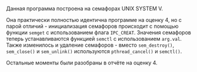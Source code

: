 Данная программа построена на семафорах UNIX SYSTEM V.

Она практически полностью идентична программе на оценку 4, но с парой отличий - инициализация семафоров происходит с помощью функции `semget` с использованием флага `IPC_CREAT`. 
Значения семафоров теперь устанавливаются функцией `semctl` с использованием `arg.val`.
Также изменилось и удаление семафоров - вместо `sem_destroy()`, `sem_close()` и `sem_unlink()` используются `pthread_cancel()` и `semctl()`.

Остальные моменты были разобраны в отчёте на оценку 4.
